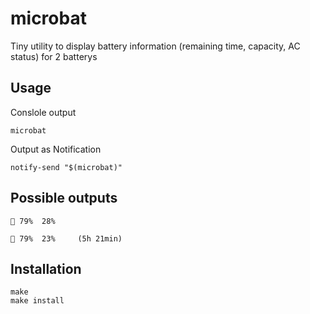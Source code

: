 # microbat

Tiny utility to display battery information (remaining time, capacity, AC status) for 2 batterys


## Usage

Conslole output
```
microbat
```
Output as Notification
```
notify-send "$(microbat)"
```


## Possible outputs

```
🔌 79%  28%

```
```
🔋 79%  23%     (5h 21min)
```


## Installation

```
make
make install
```
